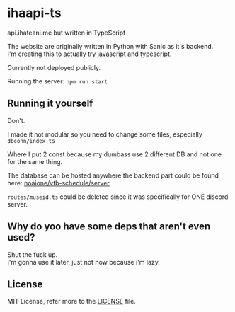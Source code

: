 # ihaapi-ts
api.ihateani.me but written in TypeScript

The website are originally written in Python with Sanic as it's backend.<br>
I'm creating this to actually try javascript and typescript.

Currently not deployed publicly.

Running the server: `npm run start`

## Running it yourself
Don't.

I made it not modular so you need to change some files, especially `dbconn/index.ts`

Where I put 2 const because my dumbass use 2 different DB and not one for the same thing.

The database can be hosted anywhere the backend part could be found here: [noaione/vtb-schedule/server](https://github.com/noaione/vtb-schedule/tree/master/server)

`routes/museid.ts` could be deleted since it was specifically for ONE discord server.

## Why do yoo have some deps that aren't even used?
Shut the fuck up.<br>
I'm gonna use it later, just not now because i'm lazy.

## License
MIT License, refer more to the [LICENSE](https://github.com/noaione/ihaapi-ts/blob/master/LICENSE) file.
